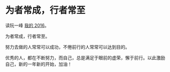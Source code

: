 # 为者常成，行者常至

读阮一峰 [我的 2016](http://www.ruanyifeng.com/blog/2016/12/year_summary.html)。

为者常成，行者常至。

努力去做的人常常可以成功，不倦前行的人常常可以达到目的。

优秀的人，都在不断努力，而自己，总是满足于眼前的虚荣，懈于前行。以此激励自己，新的一年新的开始，加油！
